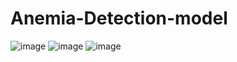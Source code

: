 # Anemia-Detection-model
![image](https://github.com/user-attachments/assets/42358a79-d136-4429-8ddf-1bd4596bda1f)
![image](https://github.com/user-attachments/assets/84fd1f47-26f0-43ff-bc2b-8d0704f038eb)
![image](https://github.com/user-attachments/assets/5e66ed97-547d-48ef-9266-9315d7cc8c2d)
